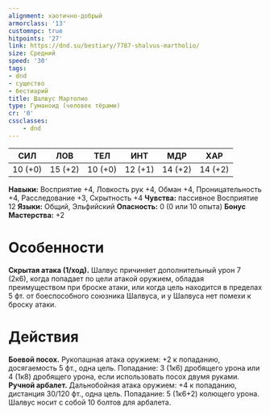 ```yaml
---
alignment: хаотично-добрый
armorclass: '13'
customnpc: true
hitpoints: '27'
link: https://dnd.su/bestiary/7787-shalvus-martholio/
size: Средний
speed: '30'
tags:
- dnd
- существо
- бестиарий
title: Шалвус Мартолио
type: Гуманоид (человек тёрами)
cr: '0'
cssclasses:
    - dnd
---
```



| СИЛ | ЛОВ | ТЕЛ | ИНТ | МДР | ХАР |
|---|---|---|---|---|---|
| 10 (+0) | 15 (+2) | 10 (+0) | 12 (+1) | 14 (+2) | 14 (+2) |
**Навыки:** Восприятие +4, Ловкость рук +4, Обман +4, Проницательность +4, Расследование +3, Скрытность +4
**Чувства:** пассивное Восприятие 12
**Языки:** Общий, Эльфийский
**Опасность:** 0 (0 или 10 опыта)
**Бонус Мастерства:** +2


# Особенности
**Скрытая атака (1/ход).** Шалвус причиняет дополнительный урон 7 (2к6), когда попадает по цели атакой оружием, обладая преимуществом при броске атаки, или когда цель находится в пределах 5 фт. от боеспособного союзника Шалвуса, и у Шалвуса нет помехи к броску атаки.


# Действия
**Боевой посох.** Рукопашная атака оружием: +2 к попаданию, досягаемость 5 фт., одна цель. Попадание: 3 (1к6) дробящего урона или 4 (1к8) дробящего урона, если использовать посох двумя руками.
**Ручной арбалет.** Дальнобойная атака оружием: +4 к попаданию, дистанция 30/120 фт., одна цель. Попадание: 5 (1к6+2) колющего урона. Шалвус носит с собой 10 болтов для арбалета.
